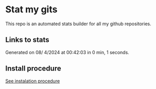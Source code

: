 # Stat my gits

This repo is an automated stats builder for all my github repositories.

## Links to stats


Generated on 08/ 4/2024 at 00:42:03 in 0 min, 1 seconds.

## Install procedure

[See instalation procedure](./src/install.md)
